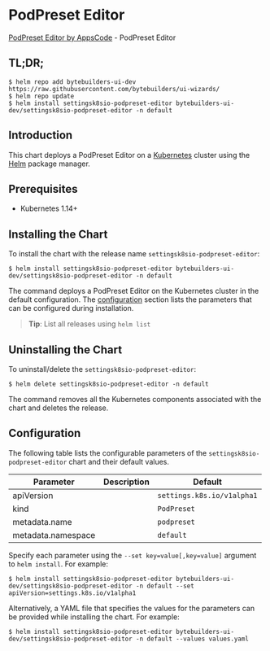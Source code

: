 # PodPreset Editor

[PodPreset Editor by AppsCode](https://byte.builders) - PodPreset Editor

## TL;DR;

```console
$ helm repo add bytebuilders-ui-dev https://raw.githubusercontent.com/bytebuilders/ui-wizards/
$ helm repo update
$ helm install settingsk8sio-podpreset-editor bytebuilders-ui-dev/settingsk8sio-podpreset-editor -n default
```

## Introduction

This chart deploys a PodPreset Editor on a [Kubernetes](http://kubernetes.io) cluster using the [Helm](https://helm.sh) package manager.

## Prerequisites

- Kubernetes 1.14+

## Installing the Chart

To install the chart with the release name `settingsk8sio-podpreset-editor`:

```console
$ helm install settingsk8sio-podpreset-editor bytebuilders-ui-dev/settingsk8sio-podpreset-editor -n default
```

The command deploys a PodPreset Editor on the Kubernetes cluster in the default configuration. The [configuration](#configuration) section lists the parameters that can be configured during installation.

> **Tip**: List all releases using `helm list`

## Uninstalling the Chart

To uninstall/delete the `settingsk8sio-podpreset-editor`:

```console
$ helm delete settingsk8sio-podpreset-editor -n default
```

The command removes all the Kubernetes components associated with the chart and deletes the release.

## Configuration

The following table lists the configurable parameters of the `settingsk8sio-podpreset-editor` chart and their default values.

|     Parameter      | Description |          Default           |
|--------------------|-------------|----------------------------|
| apiVersion         |             | `settings.k8s.io/v1alpha1` |
| kind               |             | `PodPreset`                |
| metadata.name      |             | `podpreset`                |
| metadata.namespace |             | `default`                  |


Specify each parameter using the `--set key=value[,key=value]` argument to `helm install`. For example:

```console
$ helm install settingsk8sio-podpreset-editor bytebuilders-ui-dev/settingsk8sio-podpreset-editor -n default --set apiVersion=settings.k8s.io/v1alpha1
```

Alternatively, a YAML file that specifies the values for the parameters can be provided while
installing the chart. For example:

```console
$ helm install settingsk8sio-podpreset-editor bytebuilders-ui-dev/settingsk8sio-podpreset-editor -n default --values values.yaml
```

